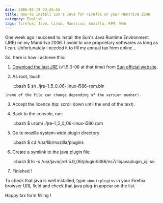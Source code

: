 ```yaml
---
date: 2006-05-19 23:26:55
title: How-to Install Sun's Java for Firefox on your Mandriva 2006
category: English
tags: firefox, Java, Linux, Mandriva, mozilla, RPM, Web
---
```


One week ago I succeed to install the Sun's Java Runtime Environment (JRE) on my Mandriva 2006. I avoid to use proprietary softwares as long as I can. Unfortunately I needed it to fill my annual tax form online...

So, here is how I achieve this:

  1. [Download the last JRE](http://jdl.sun.com/webapps/download/AutoDL?BundleId=10335) (v1.5.0-06 at that time) from [Sun official website](http://java.com/download).

  2. As root, lauch:

        :::bash
        $ sh ./jre-1_5_0_06-linux-i586-rpm.bin

    (name of the file can change depending of the version number).

  3. Accept the licence (tip: scroll down until the end of the text).

  4. Back to the console, run:

        :::bash
        $ urpmi ./jre-1_5_0_06-linux-i586.rpm

  5. Go to mozilla system-wide plugin directory:

        :::bash
        $ cd /usr/lib/mozilla/plugins

  6. Create a symlink to the java plugin file:

        :::bash
        $ ln -s /usr/java/jre1.5.0_06/plugin/i386/ns7/libjavaplugin_oji.so

  7. Finished !

To check that java is well installed, type `about:plugins` in your Firefox browser URL field and check that java plug-in appear on the list.

Happy tax form filling !
